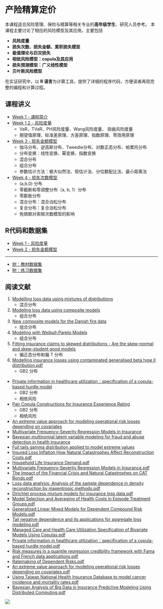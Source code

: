# 产险精算定价

本课程适合风险管理、保险与精算等相关专业的**高年级学生**、研究人员参考。 本课程主要讨论了相应的风险模型及其应用，主要包括

- **风险度量**
- **损失次数、损失金额、累积损失模型**
- **极值理论与巨灾损失**
- **相依风险模型：copula及其应用**
- **损失预测模型：广义线性模型**
- **贝叶斯风险模型**


在实证研究中，以 **R 语言**为计算工具，提供了详细的程序代码，方便读者再现完整的编程和计算过程。


## 课程讲义
- [Week 1 - 课程简介](https://github.com/lizhengxiao/Non-life-Insurance-Ratemaking/blob/master/Lectures/01%20%E8%AF%BE%E7%A8%8B%E7%AE%80%E4%BB%8B.pptx)
- [Week 1,2 - 风险度量](https://github.com/lizhengxiao/Non-life-Insurance-Ratemaking/blob/master/Lectures/02%20%20%E9%A3%8E%E9%99%A9%E5%BA%A6%E9%87%8F.pptx)
	- VaR、TVaR、PH风险度量、Wang风险度量、 扭曲风险度量
	- 期望值原理、标准差原理、方差原理、指数原理、零效用原理
- [Week 3 - 损失金额模型](https://github.com/lizhengxiao/Non-life-Insurance-Ratemaking/blob/master/Lectures/03%20%20%E6%8D%9F%E5%A4%B1%E9%87%91%E9%A2%9D%E6%A8%A1%E5%9E%8B.pptx)
	- 伽马分布、逆高斯分布、Tweedie分布、对数正态分布、帕累托分布
	- 分布变换：线性变换、幂变换、指数变换
	- 混合分布
	- 组合分布
	- 参数估计方法：极大似然法、矩估计法、分位数配比法、最小距离法
- [Week 4 - 损失次数模型](https://github.com/lizhengxiao/Non-life-Insurance-Ratemaking/blob/master/Lectures/04%20%20%E6%8D%9F%E5%A4%B1%E6%AC%A1%E6%95%B0%E6%A8%A1%E5%9E%8B.pptx)
	- (a,b,0) 分布
	- 零截断和零调整分布（a, b, 1）分布
    - 零膨胀分布
    - 混合分布：混合泊松分布
    - 复合分布：复合泊松分布
    - 免赔额对索赔次数模型的影响



## R代码和数据集
-  [Week 1 - 风险度量](https://github.com/lizhengxiao/Non-life-Insurance-Ratemaking/blob/master/Codes/1.%20%E9%A3%8E%E9%99%A9%E5%BA%A6%E9%87%8F.r)
-  [Week 2 - 损失金额模型](https://github.com/lizhengxiao/Non-life-Insurance-Ratemaking/blob/master/Codes/2.%20%E6%8D%9F%E5%A4%B1%E9%87%91%E9%A2%9D%E6%A8%A1%E5%9E%8B.r)

---
- [附：教材数据集](https://github.com/lizhengxiao/Non-life-Insurance-Ratemaking/tree/master/%E3%80%8A%E9%A3%8E%E9%99%A9%E6%A8%A1%E5%9E%8B%E3%80%8B%E6%95%99%E6%9D%90%E6%95%B0%E6%8D%AE%E9%9B%86)
- [附：练习数据集](https://github.com/lizhengxiao/Non-life-Insurance-Ratemaking/tree/master/%E3%80%8A%E9%A3%8E%E9%99%A9%E6%A8%A1%E5%9E%8B%E3%80%8B%E7%BB%83%E4%B9%A0%E6%95%B0%E6%8D%AE%E9%9B%86)

## 阅读文献
1. [Modelling loss data using mixtures of distributions](https://github.com/lizhengxiao/Non-life-Insurance-Ratemaking/blob/master/%E9%98%85%E8%AF%BB%E6%9D%90%E6%96%99/Tatjana(2016)%20-%20Modeling%20loss%20data%20using%20mixtures%20of%20distributions.pdf)
	- 混合分布
2. [Modeling loss data using composite models](https://github.com/lizhengxiao/Non-life-Insurance-Ratemaking/blob/master/%E9%98%85%E8%AF%BB%E6%9D%90%E6%96%99/Bakar(2015)%20-%20Modeling%20loss%20data%20using%20composite%20models.pdf)
	- 组合分布
3. [New composite models for the Danish fire data](https://github.com/lizhengxiao/Non-life-Insurance-Ratemaking/blob/master/%E9%98%85%E8%AF%BB%E6%9D%90%E6%96%99/Nadarajah(2014)%20-%20New%20composite%20models%20for%20the%20Danish%20fire%20data.pdf)
	- 组合分布
4. [Modeling with Weibull-Pareto Models](https://github.com/lizhengxiao/Non-life-Insurance-Ratemaking/blob/master/%E9%98%85%E8%AF%BB%E6%9D%90%E6%96%99/Scollnik(2012)%20-%20Modeling%20with%20Weibull-Pareto%20Models.pdf)
	- 组合分布
5. [Fitting insurance claims to skewed distributions - Are the skew-normal and skew-student good models](https://github.com/lizhengxiao/Non-life-Insurance-Ratemaking/blob/master/%E9%98%85%E8%AF%BB%E6%9D%90%E6%96%99/Eling(2012)%20-%20Fitting%20insurance%20claims%20to%20skewed%20distributions%20-%20Are%20the%20skew-normal%20and%20skew-student%20good%20models%EF%BC%9F.pdf)
	- 偏正态分布和偏 T 分布
6. [Modelling insurance losses using contaminated generalised beta type II distribution.pdf	](https://github.com/lizhengxiao/Non-life-Insurance-Ratemaking/blob/master/%E9%98%85%E8%AF%BB%E6%9D%90%E6%96%99/Chan(2018)%20-%20Modelling%20insurance%20losses%20using%20contaminated%20generalised%20beta%20type%20II%20distribution.pdf)
	- GB2 分布
- [Private information in healthcare utilization：specification of a copula-based hurdle model](https://github.com/lizhengxiao/Non-life-Insurance-Ratemaking/blob/master/%E9%98%85%E8%AF%BB%E6%9D%90%E6%96%99/Peng(2015)%20-%20Private%20information%20in%20healthcare%20utilization%EF%BC%9Aspecification%20of%20a%20copula-based%20hurdle%20model.pdf)
	- GB2 分布
	- 相依风险
- [Pair Copula Constructions for Insurance Experience Rating](https://github.com/lizhengxiao/Non-life-Insurance-Ratemaking/blob/master/%E9%98%85%E8%AF%BB%E6%9D%90%E6%96%99/Peng(2017)%20-%20Pair%20Copula%20Constructions%20for%20Insurance%20Experience%20Rating.pdf)
	- GB2 分布
	- 相依风险
- [An extreme value approach for modeling operational risk losses depending on covariates](https://github.com/lizhengxiao/Non-life-Insurance-Ratemaking/blob/master/%E9%98%85%E8%AF%BB%E6%9D%90%E6%96%99/An%20extreme%20value%20approach%20for%20modeling%20operational%20risk%20losses%20depending%20on%20covariates.pdf)
- [Multivariate Frequency-Severity Regression Models in Insurance](https://github.com/lizhengxiao/Non-life-Insurance-Ratemaking/blob/master/%E9%98%85%E8%AF%BB%E6%9D%90%E6%96%99/Frees(2016)%20-%20Multivariate%20Frequency-Severity%20Regression%20Models%20in%20Insurance.pdf)
- [Bayesian multinomial latent variable modeling for fraud and abuse detection in health insurance](https://github.com/lizhengxiao/Non-life-Insurance-Ratemaking/blob/master/%E9%98%85%E8%AF%BB%E6%9D%90%E6%96%99/Bayerstadler(2016)%20-%20Bayesian%20multinomial%20latent%20variable%20modeling%20for%20fraud%20and%20abuse%20detection%20in%20health%20insurance.pdf)
- [Full tails gamma distribution applied to model extreme values](https://github.com/lizhengxiao/Non-life-Insurance-Ratemaking/blob/master/%E9%98%85%E8%AF%BB%E6%9D%90%E6%96%99/Castillo(2017)%20-%20Full%20tails%20gamma%20distribution%20applied%20to%20model%20extreme%20values.pdf)
- [Insured Loss Inflation How Natural Catastrophes Affect Reconstruction Costs.pdf](https://github.com/lizhengxiao/Non-life-Insurance-Ratemaking/blob/master/%E9%98%85%E8%AF%BB%E6%9D%90%E6%96%99/Deohrmann(2017)%20-%20Insured%20Loss%20Inflation%20How%20Natural%20Catastrophes%20Affect%20Reconstruction%20Costs.pdf)
- [Household Life Insurance Demand.pdf](https://github.com/lizhengxiao/Non-life-Insurance-Ratemaking/blob/master/%E9%98%85%E8%AF%BB%E6%9D%90%E6%96%99/Frees(2012)%20-%20Household%20Life%20Insurance%20Demand.pdf)
- [Multivariate Frequency-Severity Regression Models in Insurance.pdf](https://github.com/lizhengxiao/Non-life-Insurance-Ratemaking/blob/master/%E9%98%85%E8%AF%BB%E6%9D%90%E6%96%99/Frees(2016)%20-%20Multivariate%20Frequency-Severity%20Regression%20Models%20in%20Insurance.pdf)
- [The Impact of the Financial Crisis and Natural Catastrophes on CAT Bonds.pdf](https://github.com/lizhengxiao/Non-life-Insurance-Ratemaking/blob/master/%E9%98%85%E8%AF%BB%E6%9D%90%E6%96%99/Gaurtler(2016)%20-%20The%20Impact%20of%20the%20Financial%20Crisis%20and%20Natural%20Catastrophes%20on%20CAT%20Bonds.pdf)
- [Loss data analysis: Analysis of the sample dependence in density reconstruction by maxentropic methods.pdf](https://github.com/lizhengxiao/Non-life-Insurance-Ratemaking/blob/master/%E9%98%85%E8%AF%BB%E6%9D%90%E6%96%99/Goncalves%20(2016)%20-%20Loss%20data%20analysis%20-%20Analysis%20of%20the%20sample%20dependence%20in%20density%20reconstruction%20by%20maxentropic%20methods.pdf)
- [Dirichlet process mixture models for insurance loss data.pdf](https://github.com/lizhengxiao/Non-life-Insurance-Ratemaking/blob/master/%E9%98%85%E8%AF%BB%E6%9D%90%E6%96%99/Hong(2017)%20-%20Dirichlet%20process%20mixture%20models%20for%20insurance%20loss%20data.pdf)
- [Model Selection and Averaging of Health Costs in Episode Treatment Groups.pdf](https://github.com/lizhengxiao/Non-life-Insurance-Ratemaking/blob/master/%E9%98%85%E8%AF%BB%E6%9D%90%E6%96%99/Huang%20et%20al.(2016)%20-%20Model%20Selection%20and%20Averaging%20of%20Health%20Costs%20in%20Episode%20Treatment%20Groups.pdf)
- [Generalized Linear Mixed Models for Dependent Compound Risk Models.pdf](https://github.com/lizhengxiao/Non-life-Insurance-Ratemaking/blob/master/%E9%98%85%E8%AF%BB%E6%9D%90%E6%96%99/Jeong%20et%20al.(2017)%20-%20Generalized%20Linear%20Mixed%20Models%20for%20Dependent%20Compound%20Risk%20Models.pdf)
- [Tail negative dependence and its applications for aggregate loss modeling.pdf](https://github.com/lizhengxiao/Non-life-Insurance-Ratemaking/blob/master/%E9%98%85%E8%AF%BB%E6%9D%90%E6%96%99/Lei%20Hua(2015)%20-%20Tail%20negative%20dependence%20and%20its%20applications%20for%20aggregate%20loss%20modeling.pdf)
- [Managed Care and Health Care Utilization Specification of Bivariate Models Using Copulas.pdf](https://github.com/lizhengxiao/Non-life-Insurance-Ratemaking/blob/master/%E9%98%85%E8%AF%BB%E6%9D%90%E6%96%99/Peng(2013)%20-%20Managed%20Care%20and%20Health%20Care%20Utilization%20Specification%20of%20Bivariate%20Models%20Using%20Copulas.pdf)
- [Private information in healthcare utilization：specification of a copula-based hurdle model.pdf](https://github.com/lizhengxiao/Non-life-Insurance-Ratemaking/blob/master/%E9%98%85%E8%AF%BB%E6%9D%90%E6%96%99/Peng(2015)%20-%20Private%20information%20in%20healthcare%20utilization%EF%BC%9Aspecification%20of%20a%20copula-based%20hurdle%20model.pdf)
- [Risk measures in a quantile regression credibility framework with Fama and French data applications.pdf](https://github.com/lizhengxiao/Non-life-Insurance-Ratemaking/blob/master/%E9%98%85%E8%AF%BB%E6%9D%90%E6%96%99/Pitselis(2016)%20-%20Risk%20measures%20in%20a%20quantile%20regression%20credibility%20framework%20with%20Fama%20and%20French%20data%20applications.pdf)
- [Ratemaking of Dependent Risks.pdf](https://github.com/lizhengxiao/Non-life-Insurance-Ratemaking/blob/master/%E9%98%85%E8%AF%BB%E6%9D%90%E6%96%99/Silva(2017)%20-%20Ratemaking%20of%20Dependent%20Risks.pdf)
- [An extreme value approach for modeling operational risk losses depending on covariates.pdf](https://github.com/lizhengxiao/Non-life-Insurance-Ratemaking/blob/master/%E9%98%85%E8%AF%BB%E6%9D%90%E6%96%99/Valerie(2016)%20-%20An%20extreme%20value%20approach%20for%20modeling%20operational%20risk%20losses%20depending%20on%20covariates.pdf)
- [Using Taiwan National Health Insurance Database to model cancer incidence and mortality rates.pdf](https://github.com/lizhengxiao/Non-life-Insurance-Ratemaking/blob/master/%E9%98%85%E8%AF%BB%E6%9D%90%E6%96%99/Yue(2018)%20-%20Using%20Taiwan%20National%20Health%20Insurance%20Database%20to%20model%20cancer%20incidence%20and%20mortality%20rates.pdf)
- [Bayesian Analysis of Big Data in Insurance Predictive Modeling Using Distributed Computing.pdf](https://github.com/lizhengxiao/Non-life-Insurance-Ratemaking/blob/master/%E9%98%85%E8%AF%BB%E6%9D%90%E6%96%99/Zhang(2017)%20-%20Bayesian%20Analysis%20of%20Big%20Data%20in%20Insurance%20Predictive%20Modeling%20Using%20Distributed%20Computing.pdf)


 ![](风险模型.jpg)